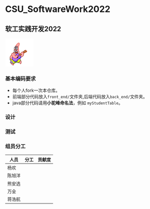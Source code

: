 # CSU_SoftwareWork2022

## 软工实践开发2022

![](res/logo.gif)

### 基本编码要求

- 每个人fork一次本仓库。
- 前端部分代码放入`front_end/`文件夹,后端代码放入`back_end/`文件夹。
- java部分代码请用**小驼峰命名法**，例如 `myStudentTable`。

### 设计





### 测试



### 组员分工

| 人员   | 分工 | 贡献度 |
| ------ | ---- | ------ |
| 杨欢   |      |        |
| 陈旭洋 |      |        |
| 熊安选 |      |        |
| 万全   |      |        |
| 蒋浩航 |      |        |

